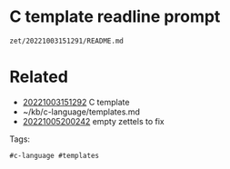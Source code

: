 # C template readline prompt

` zet/20221003151291/README.md `

# Related

- [20221003151292](/zet/20221003151292/README.md) C template
- ~/kb/c-language/templates.md
- [20221005200242](/zet/20221005200242/README.md) empty zettels to fix

Tags:

    #c-language #templates 
